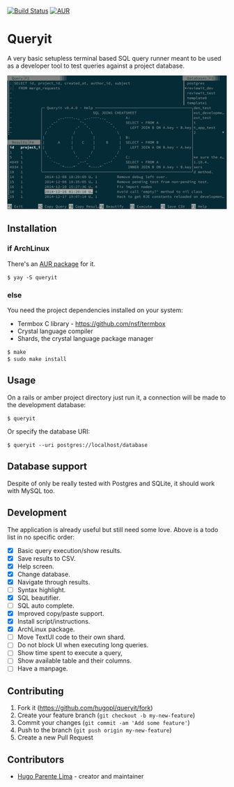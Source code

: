 [![Build Status](https://travis-ci.org/hugopl/queryit.svg?branch=master)](https://travis-ci.org/hugopl/queryit)
[![AUR](https://img.shields.io/aur/version/queryit)](https://aur.archlinux.org/packages/queryit)

# Queryit

A very basic setupless terminal based SQL query runner meant to be used as a developer
tool to test queries against a project database.

![Screenshot](./doc/queryit.png)

## Installation

### if ArchLinux

There's an [AUR package](https://aur.archlinux.org/packages/queryit/) for it.

```
$ yay -S queryit
```

### else

You need the project dependencies installed on your system:

 * Termbox C library - https://github.com/nsf/termbox
 * Crystal language compiler
 * Shards, the crystal language package manager

```
$ make
$ sudo make install
```

## Usage

On a rails or amber project directory just run it, a connection will be made to the development database:

```
$ queryit
```

Or specify the database URI:

```
$ queryit --uri postgres://localhost/database
```

## Database support

Despite of only be really tested with Postgres and SQLite, it should work with MySQL too.

## Development

The application is already useful but still need some love. Above is a todo list in no specific order:

- [x] Basic query execution/show results.
- [x] Save results to CSV.
- [x] Help screen.
- [x] Change database.
- [x] Navigate through results.
- [ ] Syntax highlight.
- [x] SQL beautifier.
- [ ] SQL auto complete.
- [x] Improved copy/paste support.
- [x] Install script/instructions.
- [x] ArchLinux package.
- [ ] Move TextUI code to their own shard.
- [ ] Do not block UI when executing long queries.
- [ ] Show time spent to execute a query,
- [ ] Show available table and their columns.
- [ ] Have a manpage.

## Contributing

1. Fork it (<https://github.com/hugopl/queryit/fork>)
2. Create your feature branch (`git checkout -b my-new-feature`)
3. Commit your changes (`git commit -am 'Add some feature'`)
4. Push to the branch (`git push origin my-new-feature`)
5. Create a new Pull Request

## Contributors

- [Hugo Parente Lima](https://github.com/hugopl) - creator and maintainer
